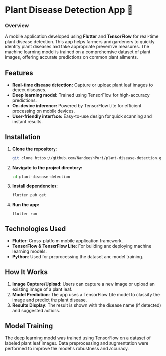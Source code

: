 
# Plant Disease Detection App 🌿

### Overview
A mobile application developed using **Flutter** and **TensorFlow** for real-time plant disease detection. This app helps farmers and gardeners to quickly identify plant diseases and take appropriate preventive measures. The machine learning model is trained on a comprehensive dataset of plant images, offering accurate predictions on common plant ailments.

## Features
- **Real-time disease detection:** Capture or upload plant leaf images to detect diseases.
- **Deep learning model:** Trained using TensorFlow for high-accuracy predictions.
- **On-device inference:** Powered by TensorFlow Lite for efficient processing on mobile devices.
- **User-friendly interface:** Easy-to-use design for quick scanning and instant results.

## Installation

1. **Clone the repository:**
    ```bash
    git clone https://github.com/NandeeshPuri/plant-disease-detection.git
    ```
2. **Navigate to the project directory:**
    ```bash
    cd plant-disease-detection
    ```
3. **Install dependencies:**
    ```bash
    flutter pub get
    ```
4. **Run the app:**
    ```bash
    flutter run
    ```

## Technologies Used
- **Flutter**: Cross-platform mobile application framework.
- **TensorFlow & TensorFlow Lite**: For building and deploying machine learning models.
- **Python**: Used for preprocessing the dataset and model training.

## How It Works
1. **Image Capture/Upload**: Users can capture a new image or upload an existing image of a plant leaf.
2. **Model Prediction**: The app uses a TensorFlow Lite model to classify the image and predict the plant disease.
3. **Results Display**: The result is shown with the disease name (if detected) and suggested actions.


## Model Training
The deep learning model was trained using TensorFlow on a dataset of labeled plant leaf images. Data preprocessing and augmentation were performed to improve the model's robustness and accuracy.

